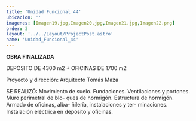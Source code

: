 ```yaml
---
title: 'Unidad Funcional 44'
ubicacion: ''
imagenes: [Imagen19.jpg,Imagen20.jpg,Imagen21.jpg,Imagen22.png]
order: 3
layout: '../../Layout/ProjectPost.astro'
name: 'Unidad_Funcional_44' 
---
```

**OBRA FINALIZADA**

DEPÓSITO DE 4300 m2 + OFICINAS DE 1700 m2

Proyecto y dirección:  Arquitecto Tomás Maza

SE REALIZÓ: 
Movimiento de suelo.
Fundaciones.
Ventilaciones y portones.
Muro perimetral de blo-
ques de hormigón.
Estructura de hormigón.
Armado de oﬁcinas, alba-  ñilería, instalaciones y ter-  minaciones.
Instalación eléctrica en  depósito y oﬁcinas.
